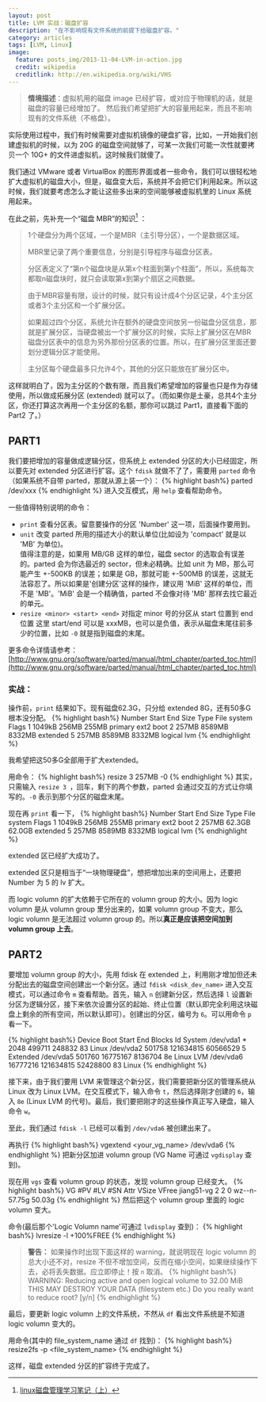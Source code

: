 ```yaml
---
layout: post
title: LVM 实战：磁盘扩容
description: "在不影响现有文件系统的前提下给磁盘扩容。"
category: articles
tags: [LVM, Linux]
image:
  feature: posts_img/2013-11-04-LVM-in-action.jpg
  credit: wikipedia
  creditlink: http://en.wikipedia.org/wiki/VHS
---
```


>  **情境描述**：虚拟机用的磁盘 image 已经扩容，或对应于物理机的话，就是磁盘的容量已经增加了。
然后我们希望把扩大的容量用起来，而且不影响现有的文件系统（不格盘）。

实际使用过程中，我们有时候需要对虚拟机镜像的硬盘扩容，比如，一开始我们创建虚拟机的时候，以为 20G 的磁盘空间就够了，可某一次我们可能一次性就要拷贝一个 10G+ 的文件进虚拟机，这时候我们就傻了。

我们通过 VMware 或者 VirtualBox 的图形界面或者一些命令，我们可以很轻松地扩大虚拟机的磁盘大小，但是，磁盘变大后，系统并不会把它们利用起来。所以这时候，我们就要考虑怎么才能让这些多出来的空间能够被虚拟机里的 Linux 系统用起来。

在此之前，先补充一个“磁盘 MBR”的知识[^1] ：

> 1个硬盘分为两个区域，一个是MBR（主引导分区），一个是数据区域。
> 
> MBR里记录了两个重要信息，分别是引导程序与磁盘分区表。
> 
> 分区表定义了“第n个磁盘块是从第x个柱面到第y个柱面”，所以，系统每次都取n磁盘块时，就只会读取第x到第y个扇区之间数据。
> 
> 由于MBR容量有限，设计的时候，就只有设计成4个分区记录，4个主分区或者3个主分区和一个扩展分区。
> 
> 如果超过四个分区，系统允许在额外的硬盘空间放另一份磁盘分区信息，那就是扩展分区，当硬盘被出一个扩展分区的时候，实际上扩展分区在MBR磁盘分区表中的信息为另外那份分区表的位置。所以，在扩展分区里面还要划分逻辑分区才能使用。
> 
> 主分区每个硬盘最多只允许4个，其他的分区只能放在扩展分区中。


这样就明白了，因为主分区的个数有限，而且我们希望增加的容量也只是作为存储使用，所以做成拓展分区 (extended) 就可以了。（而如果你是土豪，总共4个主分区，你还打算这次再用一个主分区的名额，那你可以跳过 Part1，直接看下面的 Part2 了。）

## PART1

我们要把增加的容量做成逻辑分区，但系统上 extended 分区的大小已经固定，所以要先对 extended 分区进行扩容。这个 `fdisk` 就做不了了，需要用 `parted` 命令（如果系统不自带 parted，那就从源上装一个）：
{% highlight bash%}
parted /dev/xxx
{% endhighlight %}
进入交互模式，用 `help` 查看帮助命令。

一些值得特别说明的命令：

* `print` 查看分区表。留意要操作的分区 'Number' 这一项，后面操作要用到。
* `unit` 改变 parted 所用的描述大小的默认单位(比如设为 'compact' 就是以 'MB' 为单位)。  
值得注意的是，如果用 MB/GB 这样的单位，磁盘 sector 的选取会有误差的。parted 会为你选最近的 sector，但未必精确。比如 unit 为 MB，那么可能产生 +-500KB 的误差；如果是 GB，那就可能 +-500MB 的误差，这就无法容忍了。所以如果是'创建分区'这样的操作，建议用 'MiB' 这样的单位，而不是 'MB'。'MiB' 会是一个精确值，parted 不会像对待 'MB' 那样去找它最近的单元。
* `resize <minor> <start> <end>` 对指定 minor 号的分区从 start 位置到 end 位置
这里 start/end 可以是 xxxMB，也可以是负值，表示从磁盘末尾往前多少的位置，比如 `-0` 就是指到磁盘的末尾。

更多命令详情请参考：
[http://www.gnu.org/software/parted/manual/html_chapter/parted_toc.html](http://www.gnu.org/software/parted/manual/html_chapter/parted_toc.html)


### 实战：

操作前，`print` 结果如下。现有磁盘62.3G，只分给 extended 8G，还有50多G根本没分配。
{% highlight bash%}
Number  Start   End     Size    Type      File system  Flags
1      1049kB  256MB   255MB   primary   ext2         boot
2      257MB   8589MB  8332MB  extended
5      257MB   8589MB  8332MB  logical                lvm
{% endhighlight %}

我希望把这50多G全部用于扩大extended。

用命令：
{% highlight bash%}
resize 3 257MB -0
{% endhighlight %}
其实，只需输入 `resize 3 `，回车，剩下的两个参数，parted 会通过交互的方式让你填写的。`-0` 表示到那个分区的磁盘末尾。

现在再 `print` 看一下，
{% highlight bash%}
Number  Start   End     Size    Type      File system  Flags
1      1049kB  256MB   255MB   primary   ext2         boot
2      257MB   62.3GB  62.0GB  extended
5      257MB   8589MB  8332MB  logical                lvm
{% endhighlight %}

extended 区已经扩大成功了。

extended 区只是相当于“一块物理硬盘”，想把增加出来的空间用上，还要把 Number 为 5 的 lv 扩大。

而 logic volumn 的扩大依赖于它所在的 volumn group 的大小。因为 logic volumn 是从 volumn group 里分出来的，如果 volumn group 不变大，那么 logic volumn 是无法超过 volumn group 的。所以**真正是应该把空间加到 volumn group 上去**。


## PART2

要增加 volumn group 的大小，先用 fdisk 在 extended 上，利用刚才增加但还未分配出去的磁盘空间创建出一个新分区。通过 `fdisk <disk_dev_name>` 进入交互模式，可以通过命令 `m` 查看帮助。首先，输入 `n` 创建新分区，然后选择 `l` 设置新分区为逻辑分区，接下来依次设置分区的起始、终止位置（默认即完全利用这块磁盘上剩余的所有空间，所以默认即可）。创建出的分区，编号为 `6`。可以用命令 `p` 看一下。

{% highlight bash%}
   Device Boot      Start         End      Blocks   Id  System
/dev/vda1   *        2048      499711      248832   83  Linux
/dev/vda2          501758   121634815    60566529    5  Extended
/dev/vda5          501760    16775167     8136704   8e  Linux LVM
/dev/vda6        16777216   121634815    52428800   83  Linux
{% endhighlight %}

接下来，由于我们要用 LVM 来管理这个新分区，我们需要把新分区的管理系统从 Linux 改为 Linux LVM。在交互模式下，输入命令 `t`，然后选择刚才创建的 `6`，输入 `8e` (Linux LVM 的代号)。最后，我们要把刚才的这些操作真正写入硬盘，输入命令 `w`。

至此，我们通过 `fdisk -l` 已经可以看到 `/dev/vda6` 被创建出来了。


再执行 
{% highlight bash%}
vgextend <your_vg_name> /dev/vda6 
{% endhighlight %}
把新分区加进 volumn group (VG Name 可通过 `vgdisplay` 查到)。

现在用 `vgs` 查看 volumn group 的状态，发现 volumn group 已经变大。
{% highlight bash%}
  VG         #PV #LV #SN Attr   VSize  VFree
  jiang51-vg   2   2   0 wz--n- 57.75g 50.03g
{% endhighlight %}
然后把这个 volumn group 里面的 logic volumn 变大。

命令(最后那个'Logic Volumn name'可通过 `lvdisplay` 查到)：
{% highlight bash%}
lvresize -l +100%FREE <Logic Volumn name>
{% endhighlight %}

> **警告：**
> 如果操作时出现下面这样的 warning，就说明现在 logic volumn 的总大小还不对，resize 不但不增加空间，反而在缩小空间，如果继续操作下去，必将丢失数据。应立即停止！按 `n` 取消。
>{% highlight bash%}
WARNING: Reducing active and open logical volume to 32.00 MiB
  THIS MAY DESTROY YOUR DATA (filesystem etc.)
Do you really want to reduce root? [y/n]
{% endhighlight %}

最后，要更新 logic volumn 上的文件系统，不然从 `df` 看出文件系统是不知道 logic volumn 变大的。

用命令(其中的 file_system_name 通过 `df` 找到)：
{% highlight bash%}
resize2fs -p <file_system_name>
{% endhighlight %}

这样，磁盘 extended 分区的扩容终于完成了。


[^1]:[linux磁盘管理学习笔记（上）](http://www.sourcejoy.com/other_dev_tech/linux-disk-manage-1.html)
